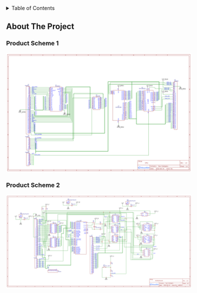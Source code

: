 <!-- TABLE OF CONTENTS -->
<details>
  <summary>Table of Contents</summary>
  <ol>
    <li>
      <a href="#about-the-project">About The Project</a>
      <ul>
        <!-- <li><a href="#built-with">Built With</a></li> -->
      </ul>
    </li>
    <li>
      <a href="#getting-started">Getting Started</a>
      <ul>
        <!-- <li><a href="#prerequisites">Prerequisites</a></li> -->
        <!-- <li><a href="#installation">Installation</a></li> -->
      </ul>
    </li>
    <!-- <li><a href="#usage">Usage</a></li> -->
  </ol>
</details>

<!-- ABOUT THE PROJECT -->
## About The Project
### Product Scheme 1
![Product Scheme 1](https://github.com/rod6214/PotyProm/blob/main/blob/main/Images/Schematic_RetroComputerV2_2022-08-16/CPU_card.png?raw=true "Product Scheme 1")
### Product Scheme 2
![Product Scheme 2](https://github.com/rod6214/PotyProm/blob/main/blob/main/Images/Schematic_RetroComputerV2_2022-08-16/Control.png?raw=true "Product Scheme 2")